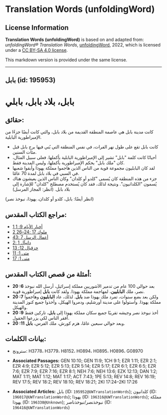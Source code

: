 # Translation Words (unfoldingWord)

## License Information

**Translation Words (unfoldingWord)** is based on and adapted from: _unfoldingWord® Translation Words_, [unfoldingWord](https://unfoldingword.org/utw), 2022, which is licensed under a [CC BY-SA 4.0 license](https://creativecommons.org/licenses/by-sa/4.0/legalcode.en).

This markdown version is provided under the same license.



--------------------------------

## بابل (id: 195953)

بابل، بلاد بابل، بابلي
======================

حقائق:
------

كانت مدينة بابل هي عاصمة المنطقة القديمة من بلاد بابل، والتي كانت أيضًا جزءًا من الإمبراطورية البابلية.

* كانت بابل تقع على طول نهر الفرات، في نفس المنطقة التي بُني فيها برج بابل قبل مئات السنين.
* أحيانًا كانت كلمة "بابل" تشير إلى الإمبراطورية البابلية بأكملها. فعلى سبيل المثال، كان "ملك بابل" يحكم الإمبراطورية بأكملها، وليس المدينة فقط.
* لقد كان البابليون مجموعة قوية من الناس الذين هاجموا مملكة يهوذا وأبقوا شعبها في السبي في بلاد بابل لمدة 70 عامًا.
* جزء من هذه المنطقة كان يُسمى "كلدو أو كلدان" وكان الناس الذين يعيشون هناك يُسمون "الكلدانيون". ونتيجة لذلك، فقد كان يُستخدم مصطلح "كلدان" للإشارة إلى بلاد بابل. (انظر: المجاز المرسل)

(انظر أيضًا: بابل، كلدو أو كلدان، يهوذا، نبوخذ نصر)

مراجع الكتاب المقدس:
--------------------

* [1 أخبار الأيام 9: 1](https://ref.ly/1Chr9:1)
* [2 ملوك 17 :24–26](https://ref.ly/2Kgs17:24-2Kgs17:26)
* [أعمال الرسل 7 :43](https://ref.ly/Acts7:43)
* [دانيآل 1 :2](https://ref.ly/Dan1:2)
* [حزقيال 12: 13](https://ref.ly/Ezek12:13)
* [متى 1: 11](https://ref.ly/Matt1:11)
* [متى 1: 17](https://ref.ly/Matt1:17)

أمثلة من قصص الكتاب المقدس:
---------------------------

* **20 :6** بعد حوالي 100 عام من تدمير الآشوريين مملكة إسرائيل، أرسل الله نبوخذ نصر، ملك **البابليين**، لمهاجمة مملكة يهوذا. ولقد كانت **بابل** إمبراطورية قوية.
* **20 :7** ولكن بعد بضع سنوات، تمرد ملك يهوذا ضد **بابل**. لذلك، عاد **البابليون** وهاجموا مملكة يهوذا. واستولوا على مدينة أورشليم، ودمروا الهيكل، وأخذوا جميع كنوز المدينة والهيكل.
* **20 :9** أخذ نبوخذ نصر وجيشه تقريبًا جميع سكان مملكة يهوذا إلى **بابل**، تاركين فقط أفقر الناس لكي يزرعوا الحقول.
* **20 :11** وبعد حوالي سبعين عامًا، هزم كورش، ملك الفرس، **بابل**.

بيانات الكلمات:
---------------

* سترونج: H3778، H3779، H8152، H0894، H0895، H0896، G08970

* **Associated Passages:** GEN 10:10; GEN 11:9; 1CH 9:1; EZR 1:11; EZR 2:1; EZR 4:9; EZR 5:12; EZR 5:13; EZR 5:14; EZR 5:17; EZR 6:1; EZR 6:5; EZR 7:6; EZR 7:9; EZR 7:16; EZR 8:1; NEH 7:6; NEH 13:6; EZK 12:13; DAN 1:2; MAT 1:11; MAT 1:12; MAT 1:17; ACT 7:43; 1PE 5:13; REV 14:8; REV 16:19; REV 17:5; REV 18:2; REV 18:10; REV 18:21; 2KI 17:24–2KI 17:26
* **Associated Articles:** بابل (ID: `195952@UWTranslationWords`); كلدانيون (ID: `196017@UWTranslationWords`); يهوذا (ID: `196316@UWTranslationWords`); مملكة يهوذا (ID: `196330@Unknown`); نبوخذنصر/نبوخذناصر (ID: `196416@UWTranslationWords`)

